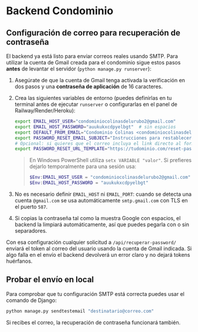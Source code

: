 # Backend Condominio

## Configuración de correo para recuperación de contraseña

El backend ya está listo para enviar correos reales usando SMTP. Para utilizar la cuenta de Gmail creada para el condominio sigue estos pasos **antes** de levantar el servidor (`python manage.py runserver`):

1. Asegúrate de que la cuenta de Gmail tenga activada la verificación en dos pasos y una **contraseña de aplicación** de 16 caracteres.
2. Crea las siguientes variables de entorno (puedes definirlas en tu terminal antes de ejecutar `runserver` o configurarlas en el panel de Railway/Render/Heroku):

   ```bash
   export EMAIL_HOST_USER="condominiocolinasdelurubo2@gmail.com"
   export EMAIL_HOST_PASSWORD="auukukxcdpyelbgt"  # sin espacios
   export DEFAULT_FROM_EMAIL="Condominio Colinas <condominiocolinasdelurubo2@gmail.com>"
   export PASSWORD_RESET_EMAIL_SUBJECT="Instrucciones para restablecer tu contraseña"
   # Opcional: si quieres que el correo incluya el link directo al formulario web
   export PASSWORD_RESET_URL_TEMPLATE="https://tudominio.com/reset-password?email={email}&token={token}"
   ```

   > En Windows PowerShell utiliza `setx VARIABLE "valor"`. Si prefieres dejarlo temporalmente para una sesión usa:
   > ```powershell
   > $Env:EMAIL_HOST_USER = "condominiocolinasdelurubo2@gmail.com"
   > $Env:EMAIL_HOST_PASSWORD = "auukukxcdpyelbgt"
   > ```

3. No es necesario definir `EMAIL_HOST` ni `EMAIL_PORT`: cuando se detecta una cuenta `@gmail.com` se usa automáticamente `smtp.gmail.com` con TLS en el puerto `587`.
4. Si copias la contraseña tal como la muestra Google con espacios, el backend la limpiará automáticamente, así que puedes pegarla con o sin separadores.

Con esa configuración cualquier solicitud a `/api/recuperar-password/` enviará el token al correo del usuario usando la cuenta de Gmail indicada. Si algo falla en el envío el backend devolverá un error claro y no dejará tokens huérfanos.

## Probar el envío en local

Para comprobar que tu configuración SMTP está correcta puedes usar el comando de Django:

```bash
python manage.py sendtestemail "destinatario@correo.com"
```

Si recibes el correo, la recuperación de contraseña funcionará también.
